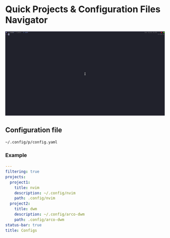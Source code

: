 # Quick Projects & Configuration Files Navigator
![p](https://github.com/Pheon-Dev/projects/blob/main/p.gif)
## Configuration file

```bash
~/.config/p/config.yaml
```

### Example

```yaml
---
filtering: true
projects:
  project1:
    title: nvim
    description: ~/.config/nvim
    path: .config/nvim
  project2:
    title: dwm
    description: ~/.config/arco-dwm
    path: .config/arco-dwm
status-bar: true
title: Configs
```
